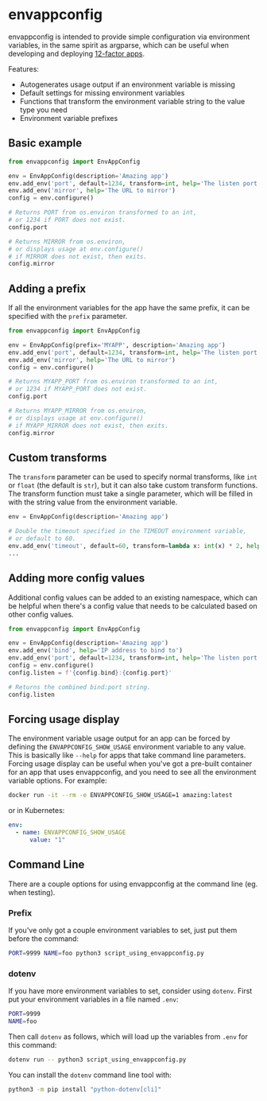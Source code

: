 # envappconfig

envappconfig is intended to provide simple configuration via environment variables, in the same spirit as argparse, which can be useful when developing and deploying [12-factor apps](https://12factor.net).

Features:
* Autogenerates usage output if an environment variable is missing
* Default settings for missing environment variables
* Functions that transform the environment variable string to the value type you need
* Environment variable prefixes

## Basic example

```python
from envappconfig import EnvAppConfig

env = EnvAppConfig(description='Amazing app')
env.add_env('port', default=1234, transform=int, help='The listen port')
env.add_env('mirror', help='The URL to mirror')
config = env.configure()

# Returns PORT from os.environ transformed to an int,
# or 1234 if PORT does not exist.
config.port

# Returns MIRROR from os.environ,
# or displays usage at env.configure()
# if MIRROR does not exist, then exits.
config.mirror
```

## Adding a prefix

If all the environment variables for the app have the same prefix, it can be specified with the `prefix` parameter.

```python
from envappconfig import EnvAppConfig

env = EnvAppConfig(prefix='MYAPP', description='Amazing app')
env.add_env('port', default=1234, transform=int, help='The listen port')
env.add_env('mirror', help='The URL to mirror')
config = env.configure()

# Returns MYAPP_PORT from os.environ transformed to an int,
# or 1234 if MYAPP_PORT does not exist.
config.port

# Returns MYAPP_MIRROR from os.environ,
# or displays usage at env.configure()
# if MYAPP_MIRROR does not exist, then exits.
config.mirror
```

## Custom transforms

The `transform` parameter can be used to specify normal transforms, like `int` or `float` (the default is `str`), but it can also take custom transform functions.  The transform function must take a single parameter, which will be filled in with the string value from the environment variable.

```python
env = EnvAppConfig(description='Amazing app')

# Double the timeout specified in the TIMEOUT environment variable,
# or default to 60.
env.add_env('timeout', default=60, transform=lambda x: int(x) * 2, help='Timeout in seconds')
...
```

## Adding more config values

Additional config values can be added to an existing namespace, which can be helpful when there's a config value that needs to be calculated based on other config values.

```python
from envappconfig import EnvAppConfig

env = EnvAppConfig(description='Amazing app')
env.add_env('bind', help='IP address to bind to')
env.add_env('port', default=1234, transform=int, help='The listen port')
config = env.configure()
config.listen = f'{config.bind}:{config.port}'

# Returns the combined bind:port string.
config.listen
```

## Forcing usage display

The environment variable usage output for an app can be forced by defining the `ENVAPPCONFIG_SHOW_USAGE` environment variable to any value.  This is basically like `--help` for apps that take command line parameters.  Forcing usage display can be useful when you've got a pre-built container for an app that uses envappconfig, and you need to see all the environment variable options.  For example:

```sh
docker run -it --rm -e ENVAPPCONFIG_SHOW_USAGE=1 amazing:latest
```

or in Kubernetes:

```yaml
env:
  - name: ENVAPPCONFIG_SHOW_USAGE
	  value: "1"
```

## Command Line

There are a couple options for using envappconfig at the command line (eg. when testing).

### Prefix

If you've only got a couple environment variables to set, just put them before the command:

```sh
PORT=9999 NAME=foo python3 script_using_envappconfig.py
```

### dotenv

If you have more environment variables to set, consider using `dotenv`.  First put your environment variables in a file named `.env`:

```sh
PORT=9999
NAME=foo
```

Then call `dotenv` as follows, which will load up the variables from `.env` for this command:

```sh
dotenv run -- python3 script_using_envappconfig.py
```

You can install the `dotenv` command line tool with:

```sh
python3 -m pip install "python-dotenv[cli]"
```
